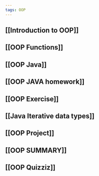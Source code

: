 ```yaml
---
tags: OOP
---
```



## [[Introduction to OOP]]

## [[OOP Functions]]

## [[OOP Java]]

## [[OOP JAVA homework]]

## [[OOP Exercise]] 

## [[Java Iterative data types]]

## [[OOP Project]]

## [[OOP SUMMARY]]

## [[OOP Quizziz]]
